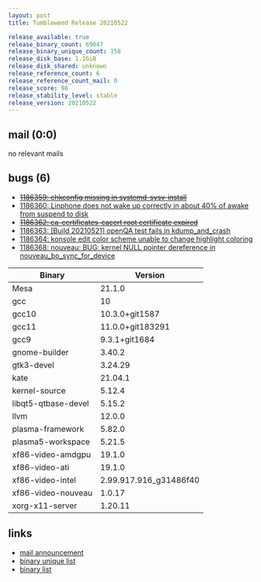 ```yaml
---
layout: post
title: Tumbleweed Release 20210522

release_available: true
release_binary_count: 69047
release_binary_unique_count: 158
release_disk_base: 1.1GiB
release_disk_shared: unknown
release_reference_count: 6
release_reference_count_mail: 0
release_score: 98
release_stability_level: stable
release_version: 20210522
---
```


## mail (0:0)

no relevant mails

## bugs (6)

<!--more-->

- ~~[1186359: chkconfig missing in systemd-sysv-install](https://bugzilla.opensuse.org/show_bug.cgi?id=1186359)~~
- [1186360: Linphone does not wake up correctly in about 40% of awake from suspend to disk](https://bugzilla.opensuse.org/show_bug.cgi?id=1186360)
- ~~[1186362: ca-certificates-cacert root certificate expired](https://bugzilla.opensuse.org/show_bug.cgi?id=1186362)~~
- [1186363: \[Build 20210521\] openQA test fails in kdump_and_crash](https://bugzilla.opensuse.org/show_bug.cgi?id=1186363)
- [1186364: konsole edit color scheme unable to change highlight coloring](https://bugzilla.opensuse.org/show_bug.cgi?id=1186364)
- [1186368: nouveau: BUG: kernel NULL pointer dereference in nouveau_bo_sync_for_device](https://bugzilla.opensuse.org/show_bug.cgi?id=1186368)

Binary | Version
--- | ---
Mesa | 21.1.0
gcc | 10
gcc10 | 10.3.0+git1587
gcc11 | 11.0.0+git183291
gcc9 | 9.3.1+git1684
gnome-builder | 3.40.2
gtk3-devel | 3.24.29
kate | 21.04.1
kernel-source | 5.12.4
libqt5-qtbase-devel | 5.15.2
llvm | 12.0.0
plasma-framework | 5.82.0
plasma5-workspace | 5.21.5
xf86-video-amdgpu | 19.1.0
xf86-video-ati | 19.1.0
xf86-video-intel | 2.99.917.916_g31486f40
xf86-video-nouveau | 1.0.17
xorg-x11-server | 1.20.11

## links

- [mail announcement](https://lists.opensuse.org/archives/list/factory@lists.opensuse.org/thread/CLD477HZXZMEAZAP4VBTUWUGNMYT3M7F)
- [binary unique list](http://download.opensuse.org/history/20210522/rpm.unique.list)
- [binary list](http://download.opensuse.org/history/20210522/rpm.list)
